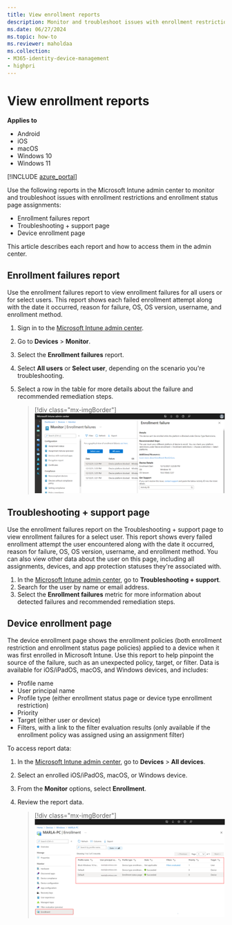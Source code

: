 ```yaml
---
title: View enrollment reports
description: Monitor and troubleshoot issues with enrollment restrictions and enrollment status page assignments.
ms.date: 06/27/2024
ms.topic: how-to
ms.reviewer: maholdaa
ms.collection:
- M365-identity-device-management
- highpri
---
```


# View enrollment reports

**Applies to**
* Android
* iOS
* macOS
* Windows 10
* Windows 11


[!INCLUDE [azure_portal](../includes/azure_portal.md)]

Use the following reports in the Microsoft Intune admin center to monitor and troubleshoot issues with enrollment restrictions and enrollment status page assignments:

- Enrollment failures report
- Troubleshooting + support page
- Device enrollment page

This article describes each report and how to access them in the admin center.

## Enrollment failures report
Use the enrollment failures report to view enrollment failures for all users or for select users. This report shows each failed enrollment attempt along with the date it occurred, reason for failure, OS, OS version, username, and enrollment method.

1. Sign in to the [Microsoft Intune admin center](https://go.microsoft.com/fwlink/?linkid=2109431).
2. Go to **Devices** > **Monitor**.
3. Select the **Enrollment failures** report.
4. Select **All users** or **Select user**, depending on the scenario you're troubleshooting.
5. Select a row in the table for more details about the failure and recommended remediation steps.

    > [!div class="mx-imgBorder"]
    > ![Example image of the enrollment failures report, showing the enrollment failure details for a selected row.](./media/enrollment-restrictions-set/enrollment-failure-report-details-2112.png)

## Troubleshooting + support page
Use the enrollment failures report on the Troubleshooting + support page to view enrollment failures for a select user. This report shows every failed enrollment attempt the user encountered along with the date it occurred, reason for failure, OS, OS version, username, and enrollment method. You can also view other data about the user on this page, including all assignments, devices, and app protection statuses they're associated with.

1. In the [Microsoft Intune admin center](https://go.microsoft.com/fwlink/?linkid=2109431), go to **Troubleshooting + support**.
2. Search for the user by name or email address.
3. Select the **Enrollment failures** metric for more information about detected failures and recommended remediation steps.

## Device enrollment page
The device enrollment page shows the enrollment policies (both enrollment restriction and enrollment status page policies) applied to a device when it was first enrolled in Microsoft Intune. Use this report to help pinpoint the source of the failure, such as an unexpected policy, target, or filter. Data is available for iOS/iPadOS, macOS, and Windows devices, and includes:

  * Profile name
  * User principal name
  * Profile type (either enrollment status page or device type enrollment restriction)
  * Priority
  * Target (either user or device)
  * Filters, with a link to the filter evaluation results (only available if the enrollment policy was assigned using an assignment filter)

To access report data:

1. In the [Microsoft Intune admin center](https://go.microsoft.com/fwlink/?linkid=2109431), go to **Devices** > **All devices**.
2. Select an enrolled iOS/iPadOS, macOS, or Windows device.
3. From the **Monitor** options, select **Enrollment**.
4. Review the report data.

    > [!div class="mx-imgBorder"]
    > ![Example image of the Device enrollment page, showing a table of enrollment profiles.](./media/enrollment-restrictions-set/enrollment-page-report-2112.png)
